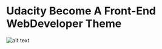 # Udacity Become A Front-End WebDeveloper Theme

![alt text](https://raw.githubusercontent.com/MoatazGitHub/UdacityBecomeAFront-EndWebDeveloperTheme/master/img/cover.jpeg)
